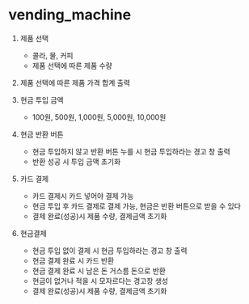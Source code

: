 # vending_machine

1. 제품 선택

   - 콜라, 물, 커피
   - 제품 선택에 따른 제품 수량 

2. 제품 선택에 따른 제품 가격 합계 출력
3. 현금 투입 금액

   - 100원, 500원, 1,000원, 5,000원, 10,000원

4. 현금 반환 버튼
   - 현금 투입하지 않고 반환 버튼 누를 시 현금 투입하라는 경고 창 출력
   - 반환 성공 시 투입 금액 초기화
6. 카드 결제

   - 카드 결제시 카드 넣어야 결제 가능
   - 현금 투입 후 카드 결제로 결제 가능, 현금은 반환 버튼으로 받을 수 있다
   - 결제 완료(성공)시 제품 수량, 결제금액 초기화

6. 현금결제
   - 현금 투입 없이 결제 시 현금 투입하라는 경고 창 출력
   - 현금 결제 완료 시 카드 반환
   - 현금 결제 완료 시 남은 돈 거스름 돈으로 반환
   - 현금이 없거나 적을 시 모자르다는 경고창 생성
   - 결제 완료(성공)시 제품 수량, 결제금액 초기화
